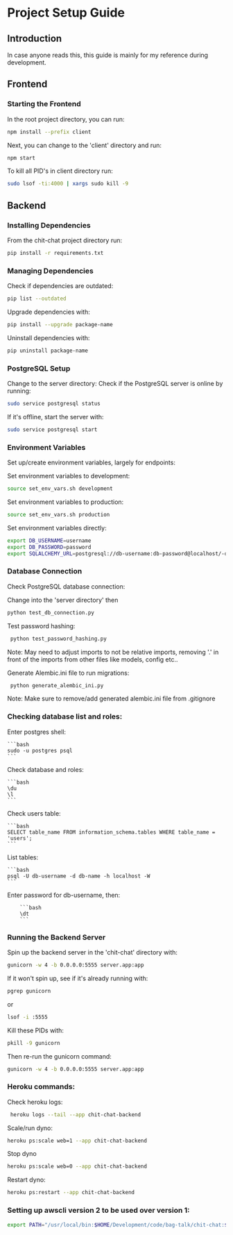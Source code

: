 # Project Setup Guide

## Introduction

In case anyone reads this, this guide is mainly for my reference during development.

## Frontend

### Starting the Frontend

In the root project directory, you can run:

```bash
npm install --prefix client
```

Next, you can change to the 'client' directory and run:

```bash
npm start
```

To kill all PID's in client directory run:

```bash
sudo lsof -ti:4000 | xargs sudo kill -9
```




## Backend

### Installing Dependencies

From the chit-chat project directory run:

```bash
pip install -r requirements.txt
```

### Managing Dependencies

Check if dependencies are outdated:

```bash
pip list --outdated
```

Upgrade dependencies with:

```bash
pip install --upgrade package-name
```

Uninstall dependencies with:

```bash
pip uninstall package-name
```







### PostgreSQL Setup
Change to the server directory:
Check if the PostgreSQL server is online by running:

```bash
sudo service postgresql status
```

If it's offline, start the server with:

```bash
sudo service postgresql start
```






### Environment Variables



Set up/create environment variables, largely for endpoints:

Set environment variables to development:

```bash
source set_env_vars.sh development
```

Set environment variables to production:

```bash
source set_env_vars.sh production
```



Set environment variables directly:

```bash
export DB_USERNAME=username
export DB_PASSWORD=password
export SQLALCHEMY_URL=postgresql://db-username:db-password@localhost/-db-name
```







### Database Connection

Check PostgreSQL database connection:

Change into the 'server directory' then

```bash
python test_db_connection.py
```

Test password hashing:

```bash
 python test_password_hashing.py
 ```
Note: May need to adjust imports to not be relative imports, removing '.' in front of
the imports from other files like models, config etc..


Generate Alembic.ini file to run migrations:

```bash
 python generate_alembic_ini.py
 ```
Note: Make sure to remove/add generated alembic.ini file from .gitignore 







### Checking database list and roles:

Enter postgres shell:

    ```bash
    sudo -u postgres psql
    ```

Check database and roles:

    ```bash
    \du
    \l
    ```

Check users table:

    ```bash
    SELECT table_name FROM information_schema.tables WHERE table_name = 'users';
    ```

List tables:

    ```bash
    psql -U db-username -d db-name -h localhost -W
    ```

Enter password for db-username, then:

        ```bash
        \dt
        ```





### Running the Backend Server

Spin up the backend server in the 'chit-chat' directory with:

```bash
gunicorn -w 4 -b 0.0.0.0:5555 server.app:app
```

If it won't spin up, see if it's already running with:

```bash
pgrep gunicorn
```
or 
```bash
lsof -i :5555
```

Kill these PIDs with:

```bash
pkill -9 gunicorn
```

Then re-run the gunicorn command:

```bash
gunicorn -w 4 -b 0.0.0.0:5555 server.app:app
```







### Heroku commands:

Check heroku logs:

```bash
 heroku logs --tail --app chit-chat-backend
 ```

 Scale/run dyno:

 ```bash
 heroku ps:scale web=1 --app chit-chat-backend
 ```

Stop dyno

```bash
heroku ps:scale web=0 --app chit-chat-backend
```

Restart dyno:

```bash
heroku ps:restart --app chit-chat-backend
```






### Setting up awscli version 2 to be used over version 1:

```bash
export PATH="/usr/local/bin:$HOME/Development/code/bag-talk/chit-chat:$PATH"
```